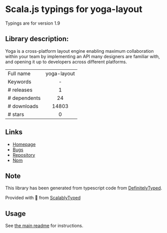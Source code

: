 
# Scala.js typings for yoga-layout

Typings are for version 1.9

## Library description:
Yoga is a cross-platform layout engine enabling maximum collaboration within your team by implementing an API many designers are familiar with, and opening it up to developers across different platforms.

|                    |                 |
| ------------------ | :-------------: |
| Full name          | yoga-layout |
| Keywords           | - |
| # releases         | 1 |
| # dependents       | 24 |
| # downloads        | 14803 |
| # stars            | 0 |

## Links
- [Homepage](https://github.com/facebook/yoga#readme)
- [Bugs](https://github.com/facebook/yoga/issues)
- [Repository](https://github.com/facebook/yoga)
- [Npm](https://www.npmjs.com/package/yoga-layout)
    


## Note
This library has been generated from typescript code from [DefinitelyTyped](https://definitelytyped.org).

Provided with :purple_heart: from [ScalablyTyped](https://github.com/oyvindberg/ScalablyTyped)

## Usage
See [the main readme](../../readme.md) for instructions.


